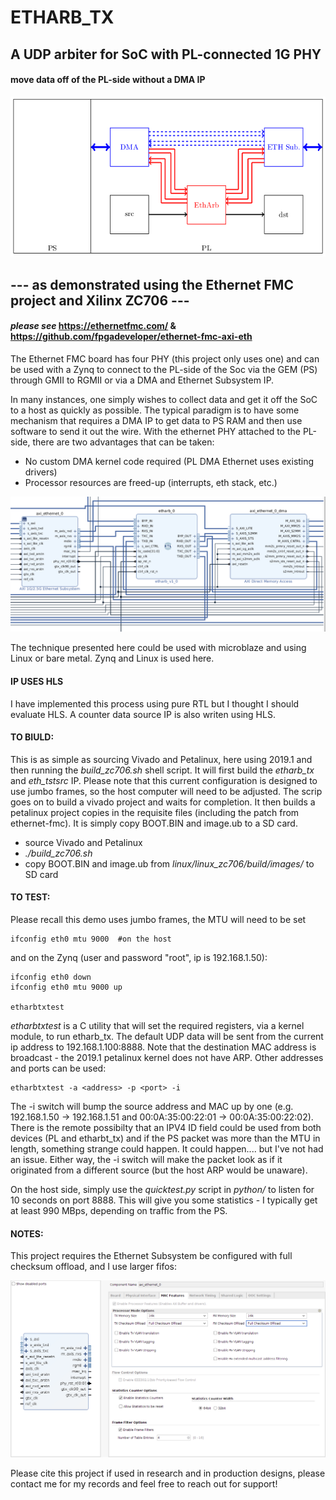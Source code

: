 # ETHARB_TX
## A UDP arbiter for SoC with PL-connected 1G PHY
#### move data off of the PL-side without a DMA IP

![plot](./system.png)

## --- as demonstrated using the Ethernet FMC project and Xilinx ZC706 --- 
#### _please see_ https://ethernetfmc.com/ & https://github.com/fpgadeveloper/ethernet-fmc-axi-eth
The Ethernet FMC board has four PHY (this project only uses one) and can be used with a Zynq to connect to the PL-side of the Soc via the GEM (PS) through GMII to RGMII or via a DMA and Ethernet Subsystem IP.

In many instances, one simply wishes to collect data and get it off the SoC to a host as quickly as possible.  The typical paradigm is to have some mechanism that requires a DMA IP to get data to PS RAM and then use software to send it out the wire.  With the ethernet PHY attached to the PL-side, there are two advantages that can be taken: 
- No custom DMA kernel code required (PL DMA Ethernet uses existing drivers)
- Processor resources are freed-up (interrupts, eth stack, etc.)

![plot](./vivado.png)

The technique presented here could be used with microblaze and using Linux or bare metal.  Zynq and Linux is used here.

#### IP USES HLS 

I have implemented this process using pure RTL but I thought I should evaluate HLS.  A counter data source IP is also writen using HLS.

#### TO BIULD:

This is as simple as sourcing Vivado and Petalinux, here using 2019.1 and then running the _build_zc706.sh_ shell script.  It will first build the _etharb_tx_ and _eth_tstsrc_ IP.  Please note that this current configuration is designed to use jumbo frames, so the host computer will need to be adjusted.  The scrip goes on to build a vivado project and waits for completion.  It then builds a petalinux project copies in the requisite files (including the patch from ethernet-fmc).  It is simply copy BOOT.BIN and image.ub to a SD card.

- source Vivado and Petalinux
- _./build_zc706.sh_
- copy BOOT.BIN and image.ub from _linux/linux_zc706/build/images/_ to SD card

#### TO TEST:

Please recall this demo uses jumbo frames, the MTU will need to be set

    ifconfig eth0 mtu 9000  #on the host
    
and on the Zynq (user and password "root", ip is 192.168.1.50):

    ifconfig eth0 down
    ifconfig eth0 mtu 9000 up
    
    etharbtxtest
    
_etharbtxtest_ is a C utility that will set the required registers, via a kernel module, to run etharb_tx.  The default UDP data will be sent from the current ip address to 192.168.1.100:8888.  Note that the destination MAC address is broadcast - the 2019.1 petalinux kernel does not have ARP.  Other addresses and ports can be used:

    etharbtxtest -a <address> -p <port> -i
    
The -i switch will bump the source address and MAC up by one (e.g. 192.168.1.50 -> 192.168.1.51 and 00:0A:35:00:22:01 -> 00:0A:35:00:22:02).  There is the remote possibilty that an IPV4 ID field could be used from both devices (PL and etharbt_tx) and if the PS packet was more than the MTU in length, something strange could happen.  It could happen.... but I've not had an issue.  Either way, the -i switch will make the packet look as if it originated from a different source (but the host ARP would be unaware).

On the host side, simply use the _quicktest.py_ script in _python/_ to listen for 10 seconds on port 8888.  This will give you some statistics - I typically get at least 990 MBps, depending on traffic from the PS.

#### NOTES:
This project requires the Ethernet Subsystem be configured with full checksum offload, and I use larger fifos:

![plot](./mac.png)



Please cite this project if used in research and in production designs, please contact me for my records and feel free to reach out for support!
